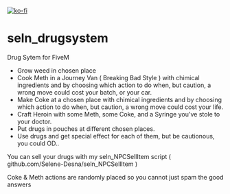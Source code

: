 [![ko-fi](https://ko-fi.com/img/githubbutton_sm.svg)](https://ko-fi.com/D1D44EGNM)

# seln_drugsystem
Drug Sytem for FiveM

- Grow weed in chosen place
- Cook Meth in a Journey Van ( Breaking Bad Style ) with chimical ingredients and by choosing which action to do when, but caution, a wrong move could cost your batch, or your car. 
- Make Coke at a chosen place with chimical ingredients and by choosing which action to do when, but caution, a wrong move could cost your life.
- Craft Heroin with some Meth, some Coke, and a Syringe you've stole to your doctor.
- Put drugs in pouches at different chosen places.
- Use drugs and get special effect for each of them, but be cautionous, you could OD..


You can sell your drugs with my seln_NPCSellItem script ( github.com/Selene-Desna/seln_NPCSellItem )

Coke & Meth actions are randomly placed so you cannot just spam the good answers
